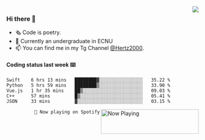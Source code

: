 <img  align="right" src="https://github-readme-stats.vercel.app/api?username=BillChen2K&show_icons=true&count_private=true&hide_title=true">

### Hi there 👋

- 🗞 Code is poetry.
- 🌱 Currently an undergraduate in ECNU
- 📫 You can find me in my Tg Channel [@Hertz2000](https://t.me/Hertz2000).

#### Coding status last week ⌨️

<!--START_SECTION:waka-->
```text
Swift    6 hrs 13 mins   ████████▓░░░░░░░░░░░░░░░░   35.22 % 
Python   5 hrs 59 mins   ████████▒░░░░░░░░░░░░░░░░   33.90 % 
Vue.js   1 hr 35 mins    ██▒░░░░░░░░░░░░░░░░░░░░░░   09.03 % 
C++      57 mins         █▒░░░░░░░░░░░░░░░░░░░░░░░   05.41 % 
JSON     33 mins         ▓░░░░░░░░░░░░░░░░░░░░░░░░   03.15 % 
```
<!--END_SECTION:waka-->


<div>
<a href="https://spotify-now-playing.billchen2k.vercel.app/now-playing?open">
   <img align="right" src="https://spotify-now-playing.billchen2k.vercel.app/now-playing" width="256" height="64" alt="Now Playing">
</a>
</div>

<div>
<p align="right"><code>🎵 Now playing on Spotify</code></p>
</div>

<!--
**BillChen2K/BillChen2K** is a ✨ _special_ ✨ repository because its `README.md` (this file) appears on your GitHub profile.

Here are some ideas to get you started:

- 🔭 I’m currently working on ...
- 🌱 I’m currently learning ...
- 👯 I’m looking to collaborate on ...
- 🤔 I’m looking for help with ...
- 💬 Ask me about ...
- 📫 How to reach me: ...
- 😄 Pronouns: ...
- ⚡ Fun fact: ...
-->
